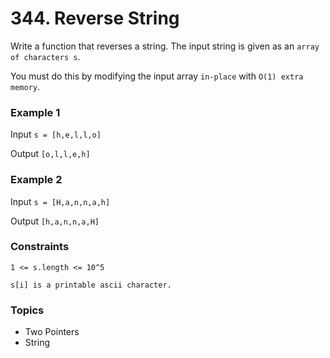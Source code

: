 # 344. Reverse String

Write a function that reverses a string. The input string is given as an `array of characters s`.

You must do this by modifying the input array `in-place` with `O(1) extra memory`.


### Example 1

Input `s = [h,e,l,l,o]`

Output `[o,l,l,e,h]`


### Example 2

Input `s = [H,a,n,n,a,h]`

Output `[h,a,n,n,a,H]`
 

### Constraints

`1 <= s.length <= 10^5`

`s[i] is a printable ascii character.`


### Topics
- Two Pointers
- String